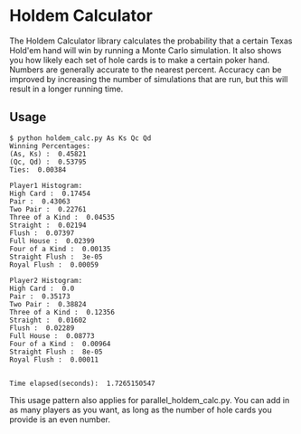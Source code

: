 Holdem Calculator
=================

The Holdem Calculator library calculates the probability that a certain Texas Hold'em hand will win by running a Monte Carlo simulation. It also shows you how likely each set of hole cards is to make a certain poker hand. Numbers are generally accurate to the nearest percent. Accuracy can be improved by increasing the number of simulations that are run, but this will result in a longer running time.

Usage
-----

	$ python holdem_calc.py As Ks Qc Qd
	Winning Percentages:
	(As, Ks) :  0.45821
	(Qc, Qd) :  0.53795
	Ties:  0.00384

	Player1 Histogram:
	High Card :  0.17454
	Pair :  0.43063
	Two Pair :  0.22761
	Three of a Kind :  0.04535
	Straight :  0.02194
	Flush :  0.07397
	Full House :  0.02399
	Four of a Kind :  0.00135
	Straight Flush :  3e-05
	Royal Flush :  0.00059

	Player2 Histogram:
	High Card :  0.0
	Pair :  0.35173
	Two Pair :  0.38824
	Three of a Kind :  0.12356
	Straight :  0.01602
	Flush :  0.02289
	Full House :  0.08773
	Four of a Kind :  0.00964
	Straight Flush :  8e-05
	Royal Flush :  0.00011


	Time elapsed(seconds):  1.7265150547

This usage pattern also applies for parallel_holdem_calc.py. You can add in as many players as you want, as long as the number of hole cards you provide is an even number.
